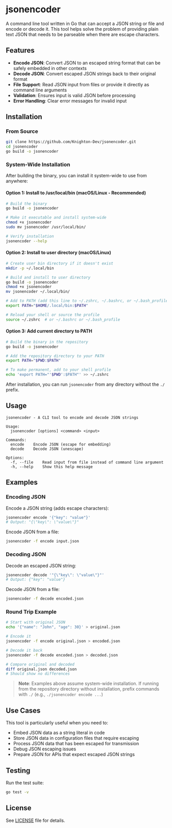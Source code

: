 # jsonencoder

A command line tool written in Go that can accept a JSON string or file and encode or decode it. This tool helps solve the problem of providing plain text JSON that needs to be parseable when there are escape characters.

## Features

- **Encode JSON**: Convert JSON to an escaped string format that can be safely embedded in other contexts
- **Decode JSON**: Convert escaped JSON strings back to their original format  
- **File Support**: Read JSON input from files or provide it directly as command line arguments
- **Validation**: Ensures input is valid JSON before processing
- **Error Handling**: Clear error messages for invalid input

## Installation

### From Source

```bash
git clone https://github.com/Knighton-Dev/jsonencoder.git
cd jsonencoder
go build -o jsonencoder
```

### System-Wide Installation

After building the binary, you can install it system-wide to use from anywhere:

#### Option 1: Install to /usr/local/bin (macOS/Linux - Recommended)

```bash
# Build the binary
go build -o jsonencoder

# Make it executable and install system-wide
chmod +x jsonencoder
sudo mv jsonencoder /usr/local/bin/

# Verify installation
jsonencoder --help
```

#### Option 2: Install to user directory (macOS/Linux)

```bash
# Create user bin directory if it doesn't exist
mkdir -p ~/.local/bin

# Build and install to user directory
go build -o jsonencoder
chmod +x jsonencoder
mv jsonencoder ~/.local/bin/

# Add to PATH (add this line to ~/.zshrc, ~/.bashrc, or ~/.bash_profile)
export PATH="$HOME/.local/bin:$PATH"

# Reload your shell or source the profile
source ~/.zshrc  # or ~/.bashrc or ~/.bash_profile
```

#### Option 3: Add current directory to PATH

```bash
# Build the binary in the repository
go build -o jsonencoder

# Add the repository directory to your PATH
export PATH="$PWD:$PATH"

# To make permanent, add to your shell profile
echo 'export PATH="'$PWD':$PATH"' >> ~/.zshrc
```

After installation, you can run `jsonencoder` from any directory without the `./` prefix.

## Usage

```
jsonencoder - A CLI tool to encode and decode JSON strings

Usage:
  jsonencoder [options] <command> <input>

Commands:
  encode    Encode JSON (escape for embedding)
  decode    Decode JSON (unescape)

Options:
  -f, --file    Read input from file instead of command line argument
  -h, --help    Show this help message
```

## Examples

### Encoding JSON

Encode a JSON string (adds escape characters):

```bash
jsonencoder encode '{"key": "value"}'
# Output: "{\"key\": \"value\"}"
```

Encode JSON from a file:

```bash
jsonencoder -f encode input.json
```

### Decoding JSON

Decode an escaped JSON string:

```bash
jsonencoder decode '"{\"key\": \"value\"}"'
# Output: {"key": "value"}
```

Decode JSON from a file:

```bash
jsonencoder -f decode encoded.json
```

### Round Trip Example

```bash
# Start with original JSON
echo '{"name": "John", "age": 30}' > original.json

# Encode it
jsonencoder -f encode original.json > encoded.json

# Decode it back
jsonencoder -f decode encoded.json > decoded.json

# Compare original and decoded
diff original.json decoded.json
# Should show no differences
```

> **Note**: Examples above assume system-wide installation. If running from the repository directory without installation, prefix commands with `./` (e.g., `./jsonencoder encode ...`)

## Use Cases

This tool is particularly useful when you need to:

- Embed JSON data as a string literal in code
- Store JSON data in configuration files that require escaping
- Process JSON data that has been escaped for transmission
- Debug JSON escaping issues
- Prepare JSON for APIs that expect escaped JSON strings

## Testing

Run the test suite:

```bash
go test -v
```

## License

See [LICENSE](LICENSE) file for details.
